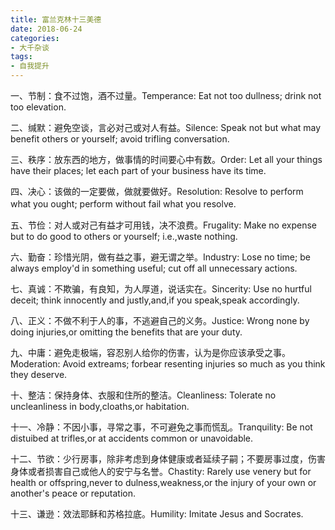 ```yaml
---
title: 富兰克林十三美德
date: 2018-06-24
categories:
- 大千杂谈
tags:
- 自我提升
---
```


一、节制：食不过饱，酒不过量。Temperance: Eat not too dullness; drink not too elevation.

二、缄默：避免空谈，言必对己或对人有益。Silence: Speak not but what may benefit others or yourself; avoid trifling conversation.

三、秩序：放东西的地方，做事情的时间要心中有数。Order: Let all your things have their places; let each part of your business have its time.

四、决心：该做的一定要做，做就要做好。Resolution: Resolve to perform what you ought; perform without fail what you resolve.　　

五、节俭：对人或对己有益才可用钱，决不浪费。Frugality: Make no expense but to do good to others or yourself; i.e.,waste nothing.

六、勤奋：珍惜光阴，做有益之事，避无谓之举。Industry: Lose no time; be always employ'd in something useful; cut off all unnecessary actions.

七、真诚：不欺骗，有良知，为人厚道，说话实在。Sincerity: Use no hurtful deceit; think innocently and justly,and,if you speak,speak accordingly.

八、正义：不做不利于人的事，不逃避自己的义务。Justice: Wrong none by doing injuries,or omitting the benefits that are your duty.

九、中庸：避免走极端，容忍别人给你的伤害，认为是你应该承受之事。Moderation: Avoid extreams; forbear resenting injuries so much as you think they deserve.

十、整洁：保持身体、衣服和住所的整洁。Cleanliness: Tolerate no uncleanliness in body,cloaths,or habitation.

十一、冷静：不因小事，寻常之事，不可避免之事而慌乱。Tranquility: Be not distuibed at trifles,or at accidents common or unavoidable.

十二、节欲：少行房事，除非考虑到身体健康或者延续子嗣；不要房事过度，伤害身体或者损害自己或他人的安宁与名誉。Chastity: Rarely use venery but for health or offspring,never to dulness,weakness,or the injury of your own or another's peace or reputation.

十三、谦逊：效法耶稣和苏格拉底。Humility: Imitate Jesus and Socrates.